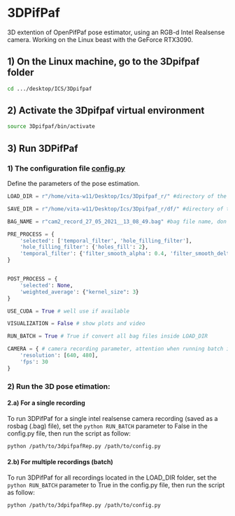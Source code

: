 # 3DPifPaf
3D extention of OpenPifPaf pose estimator, using an RGB-d Intel Realsense camera. 
Working on the Linux beast with the GeForce RTX3090.

## 1) On the Linux machine, go to the 3Dpifpaf folder
```bash
cd .../desktop/ICS/3Dpifpaf
```

## 2) Activate the 3Dpifpaf virtual environment
```bash
source 3Dpifpaf/bin/activate
```

## 3) Run 3DPifPaf
### 1) The configuration file [config.py](https://github.com/icaresakr/3dPifPaf/config.py)
Define the parameters of the pose estimation.

```python
LOAD_DIR = r"/home/vita-w11/Desktop/Ics/3Dpifpaf_r/" #directory of the bag files

SAVE_DIR = r"/home/vita-w11/Desktop/Ics/3Dpifpaf_r/df/" #directory of the saved dataframes

BAG_NAME = r"cam2_record_27_05_2021__13_08_49.bag" #bag file name, don't care about it if running the batch

PRE_PROCESS = {
    'selected': ['temporal_filter', 'hole_filling_filter'],
    'hole_filling_filter': {'holes_fill': 2},
    'temporal_filter': {'filter_smooth_alpha': 0.4, 'filter_smooth_delta': 20}
}


POST_PROCESS = {
    'selected': None,
    'weighted_average': {"kernel_size": 3}
}

USE_CUDA = True # well use if available

VISUALIZATION = False # show plots and video

RUN_BATCH = True # True if convert all bag files inside LOAD_DIR

CAMERA = { # camera recording parameter, attention when running batch if different bags have different resolutions, it cannot be done
    'resolution': [640, 480],
    'fps': 30
}
```

### 2) Run the 3D pose etimation:
#### 2.a) For a single recording 
To run 3DPifPaf for a single intel realsense camera recording (saved as a rosbag (.bag) file), set the ```python RUN_BATCH``` parameter to False in the config.py file, then run the script as follow:
```bash
python /path/to/3dpifpafRep.py /path/to/config.py
```

#### 2.b) For multiple recordings (batch)
To run 3DPifPaf for all recordings located in the LOAD_DIR folder, set the ```python RUN_BATCH``` parameter to True in the config.py file, then run the script as follow:
```bash
python /path/to/3dpifpafRep.py /path/to/config.py
```

